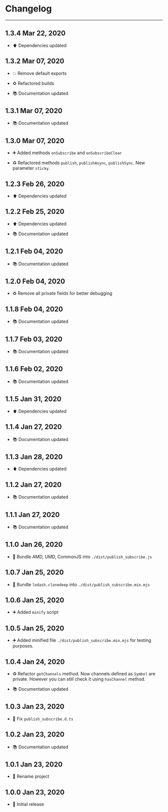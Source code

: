 # Changelog

---

## 1.3.4 Mar 22, 2020

-   ⬆️ Dependencies updated

## 1.3.2 Mar 07, 2020

-   💥 Remove default exports

-   ♻️ Refactored builds

-   📚 Documentation updated

## 1.3.1 Mar 07, 2020

-   📚 Documentation updated

## 1.3.0 Mar 07, 2020

-   ➕ Added methods `onSubscribe` and `onSubscribeClear`

-   ♻️ Refactored  methods `publish`, `publishAsync`, `publishSync`. New parameter `sticky`.

## 1.2.3 Feb 26, 2020

-   ⬆️ Dependencies updated

## 1.2.2 Feb 25, 2020

-   ⬆️ Dependencies updated

-   📚 Documentation updated

## 1.2.1 Feb 04, 2020

-   📚 Documentation updated

## 1.2.0 Feb 04, 2020

-   ♻️ Remove all private fields for better debugging

## 1.1.8 Feb 04, 2020

-   📚 Documentation updated

## 1.1.7 Feb 03, 2020

-   📚 Documentation updated

## 1.1.6 Feb 02, 2020

-   📚 Documentation updated

## 1.1.5 Jan 31, 2020

-   ⬆️ Dependencies updated

## 1.1.4 Jan 27, 2020

-   📚 Documentation updated

## 1.1.3 Jan 28, 2020

-   ⬆️ Dependencies updated

## 1.1.2 Jan 27, 2020

-   📚 Documentation updated

## 1.1.1 Jan 27, 2020

-   📚 Documentation updated

## 1.1.0 Jan 26, 2020

-   🚚️ Bundle AMD, UMD, CommonJS into `./dist/publish_subscribe.js`

## 1.0.7 Jan 25, 2020

-   🎨 Bundle `lodash.clonedeep` into `./dist/publish_subscribe.min.mjs`

## 1.0.6 Jan 25, 2020

-   ➕ Added `minify` script

## 1.0.5 Jan 25, 2020

-   ➕ Added minified file `./dist/publish_subscribe.min.mjs` for testing purposes.

## 1.0.4 Jan 24, 2020

-   ♻️ Refactor `getChannels` method.
Now channels defined as `Symbol` are private.
However you can still check it using `hasChannel` method.

-   📚 Documentation updated

## 1.0.3 Jan 23, 2020

-   🔨 Fix `publish_subscribe.d.ts`

## 1.0.2 Jan 23, 2020

-   📚 Documentation updated

## 1.0.1 Jan 23, 2020

-   🎉 Rename project

## 1.0.0 Jan 23, 2020

-   🎉 Initial release
